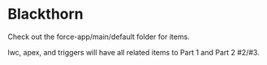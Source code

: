 # Blackthorn
 
Check out the force-app/main/default folder for items. 

lwc, apex, and triggers will have all related items to Part 1 and Part 2 #2/#3. 
